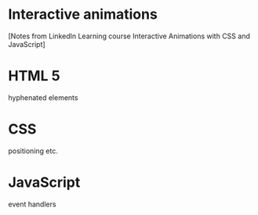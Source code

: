# Interactive animations

[Notes from LinkedIn Learning course Interactive Animations with CSS and JavaScript]

# HTML 5

hyphenated elements

# CSS

positioning etc.

# JavaScript

event handlers






